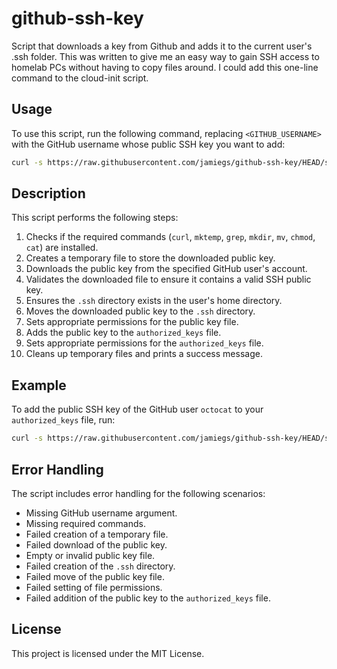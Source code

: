 # github-ssh-key
Script that downloads a key from Github and adds it to the current user's .ssh folder. This was written to give me an easy way to gain SSH access to homelab PCs without having to copy files around. I could add this one-line command to the cloud-init script.

## Usage

To use this script, run the following command, replacing `<GITHUB_USERNAME>` with the GitHub username whose public SSH key you want to add:

```bash
curl -s https://raw.githubusercontent.com/jamiegs/github-ssh-key/HEAD/ssh-auth-github-user.sh | bash -s <GITHUB_USERNAME>
```

## Description

This script performs the following steps:
1. Checks if the required commands (`curl`, `mktemp`, `grep`, `mkdir`, `mv`, `chmod`, `cat`) are installed.
2. Creates a temporary file to store the downloaded public key.
3. Downloads the public key from the specified GitHub user's account.
4. Validates the downloaded file to ensure it contains a valid SSH public key.
5. Ensures the `.ssh` directory exists in the user's home directory.
6. Moves the downloaded public key to the `.ssh` directory.
7. Sets appropriate permissions for the public key file.
8. Adds the public key to the `authorized_keys` file.
9. Sets appropriate permissions for the `authorized_keys` file.
10. Cleans up temporary files and prints a success message.

## Example

To add the public SSH key of the GitHub user `octocat` to your `authorized_keys` file, run:

```bash
curl -s https://raw.githubusercontent.com/jamiegs/github-ssh-key/HEAD/ssh-auth-github-user.sh | bash -s octocat
```

## Error Handling

The script includes error handling for the following scenarios:
- Missing GitHub username argument.
- Missing required commands.
- Failed creation of a temporary file.
- Failed download of the public key.
- Empty or invalid public key file.
- Failed creation of the `.ssh` directory.
- Failed move of the public key file.
- Failed setting of file permissions.
- Failed addition of the public key to the `authorized_keys` file.

## License

This project is licensed under the MIT License.

